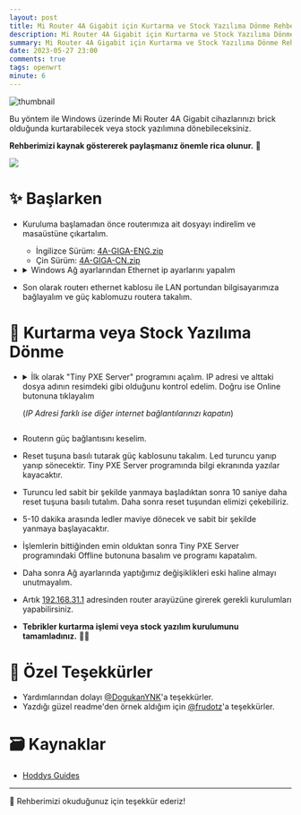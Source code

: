 ```yaml
---
layout: post
title: Mi Router 4A Gigabit için Kurtarma ve Stock Yazılıma Dönme Rehberi
description: Mi Router 4A Gigabit için Kurtarma ve Stock Yazılıma Dönme Rehberi
summary: Mi Router 4A Gigabit için Kurtarma ve Stock Yazılıma Dönme Rehberi
date: 2023-05-27 23:00
comments: true
tags: openwrt
minute: 6
--- 
```


![thumbnail](https://github.com/yucellmustafa/mi-router-4a-debrick/assets/49123562/0dab322d-3b36-40b8-9e96-8a8eca631d02)

Bu yöntem ile Windows üzerinde Mi Router 4A Gigabit cihazlarınızı brick olduğunda kurtarabilecek veya stock yazılımına dönebileceksiniz.  

**Rehberimizi kaynak göstererek paylaşmanız önemle rica olunur.** 🙏

<p align="left">
  <a href="https://youtu.be/F7kfNIsIu5U"><img src="https://img.shields.io/badge/Youtube-Video Rehberi-blue?logo=youtube&logoColor=white"/></a>
</p>

# ✨ Başlarken

- Kuruluma başlamadan önce routerımıza ait dosyayı indirelim ve masaüstüne çıkartalım.
    - İngilizce Sürüm: [4A-GIGA-ENG.zip](https://github.com/yucellmustafa/mi-router-4a-debrick/releases/download/1.0/4A-GIGA-ENG.zip)
    - Çin Sürüm: [4A-GIGA-CN.zip](https://github.com/yucellmustafa/mi-router-4a-debrick/releases/download/1.0/4A-GIGA-CN.zip)

- <details>
  <summary>Windows Ağ ayarlarından Ethernet ip ayarlarını yapalım</summary>

  > Denetim Masası\Ağ ve Internet\Ağ Bağlantıları

  <img src="https://github.com/yucellmustafa/openwrt-zyxel-p2812hnu-f1/assets/49123562/e24e3dac-4e75-437e-abcd-fcd843ec8f67"/>

- Son olarak routerı ethernet kablosu ile LAN portundan bilgisayarımıza bağlayalım ve güç kablomuzu routera takalım.

# 🚀 Kurtarma veya Stock Yazılıma Dönme

- <details>
  <summary>İlk olarak "Tiny PXE Server" programını açalım. IP adresi ve alttaki dosya adının resimdeki gibi olduğunu kontrol edelim. Doğru ise Online butonuna tıklayalım
  
  (*IP Adresi farklı ise diğer internet bağlantılarınızı kapatın*)</summary>

  <img src="https://github.com/yucellmustafa/openwrt-zyxel-p2812hnu-f1/assets/49123562/16a44a96-4a88-48a3-9f8d-02cdf369fa00"/>

- Routerın güç bağlantısını keselim.

- Reset tuşuna basılı tutarak güç kablosunu takalım. Led turuncu yanıp yanıp sönecektir. Tiny PXE Server programında bilgi ekranında yazılar kayacaktır.

- Turuncu led sabit bir şekilde yanmaya başladıktan sonra 10 saniye daha reset tuşuna basılı tutalım. Daha sonra reset tuşundan elimizi çekebiliriz.

- 5-10 dakika arasında ledler maviye dönecek ve sabit bir şekilde yanmaya başlayacaktır.

- İşlemlerin bittiğinden emin olduktan sonra Tiny PXE Server programındaki Offline butonuna basalım ve programı kapatalım.

- Daha sonra Ağ ayarlarında yaptığımız değişiklikleri eski haline almayı unutmayalım.

- Artık [192.168.31.1](http://192.168.31.1) adresinden router arayüzüne girerek gerekli kurulumları yapabilirsiniz.

- **Tebrikler kurtarma işlemi veya stock yazılım kurulumunu tamamladınız.** 👏👏

# 💖 Özel Teşekkürler
- Yardımlarından dolayı [@DogukanYNK](https://github.com/DogukanYNK)'a teşekkürler.
- Yazdığı güzel readme'den örnek aldığım için [@frudotz](https://github.com/frudotz)'a teşekkürler.

# 🗃️ Kaynaklar
- [Hoddys Guides](https://hoddysguides.com/xiaomi-debrick-tools-all/)

-----------
🎀 Rehberimizi okuduğunuz için teşekkür ederiz!  
